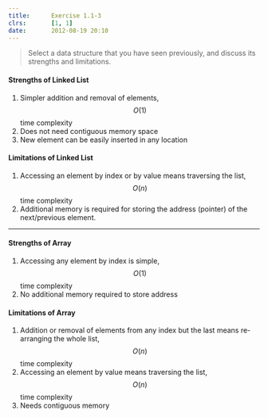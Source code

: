 ```yaml
---
title:      Exercise 1.1-3
clrs:       [1, 1]
date:       2012-08-19 20:10
---
```


> Select a data structure that you have seen previously, and discuss its strengths and limitations.

#### Strengths of Linked List

1. Simpler addition and removal of elements, $$O(1)$$ time complexity
2. Does not need contiguous memory space
3. New element can be easily inserted in any location

#### Limitations of Linked List

1. Accessing an element by index or by value means traversing the list, $$O(n)$$ time complexity
2. Additional memory is required for storing the address (pointer) of the next/previous element.

---

#### Strengths of Array

1. Accessing any element by index is simple, $$O(1)$$ time complexity
2. No additional memory required to store address

#### Limitations of Array

1. Addition or removal of elements from any index but the last means re-arranging the whole list, $$O(n)$$ time complexity
2. Accessing an element by value means traversing the list, $$O(n)$$ time complexity
3. Needs contiguous memory
